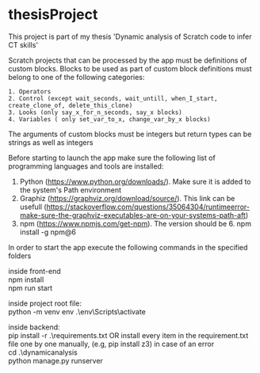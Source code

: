 # thesisProject

This project is part of my thesis 'Dynamic analysis of Scratch code to infer CT skills'

Scratch projects that can be processed by the app must be definitions of custom blocks. Blocks to be used as part of custom block definitions must belong to one of the following categories:

    1. Operators
    2. Control (except wait_seconds, wait_untill, when_I_start, create_clone_of, delete_this_clone)
    3. Looks (only say_x_for_n_seconds, say_x blocks)
    4. Variables ( only set_var_to_x, change_var_by_x blocks)

The arguments of custom blocks must be integers but return types can be strings as well as integers

Before starting to launch the app make sure the following list of programming languages and tools are installed:
 1. Python (https://www.python.org/downloads/). Make sure it is added to the system's Path environment
 2. Graphiz (https://graphviz.org/download/source/). This link can be usefull (https://stackoverflow.com/questions/35064304/runtimeerror-make-sure-the-graphviz-executables-are-on-your-systems-path-aft)
 3. npm (https://www.npmjs.com/get-npm). The version should be 6. npm install -g npm@6
 
 

In order to start the app execute the following commands in the specified folders


  inside front-end\
    npm install\
    npm run start
  
  inside project root file:\
    python -m venv env
    .\env\Scripts\activate

  inside backend:\
    pip install -r .\requirements.txt OR install every item in the requirement.txt file one by one manually, (e.g, pip install z3) in case of an error\
    cd .\dynamicanalysis\
    python manage.py runserver
